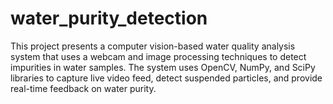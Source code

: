 # water_purity_detection
This project presents a computer vision-based water quality analysis system that uses a webcam and image processing techniques to detect impurities in water samples. The system uses OpenCV, NumPy, and SciPy libraries to capture live video feed, detect suspended particles, and provide real-time feedback on water purity.
